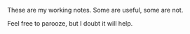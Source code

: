 These are my working notes. Some are useful, some are not.

Feel free to parooze, but I doubt it will help.